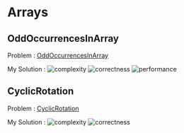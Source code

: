 # Arrays

## OddOccurrencesInArray

Problem :
[OddOccurrencesInArray](https://app.codility.com/programmers/lessons/2-arrays/odd_occurrences_in_array/)

My Solution :
![complexity](https://img.shields.io/badge/Complexity-O(n)-green.svg)
![correctness](https://img.shields.io/badge/Correctness-100%25-brightgreen.svg)
![performance](https://img.shields.io/badge/Performance-100%25-brightgreen.svg)

## CyclicRotation

Problem :
[CyclicRotation](https://app.codility.com/programmers/lessons/2-arrays/cyclic_rotation/)

My Solution :
![complexity](https://img.shields.io/badge/Complexity-O(n)-green.svg)
![correctness](https://img.shields.io/badge/Correctness-100%25-brightgreen.svg)
